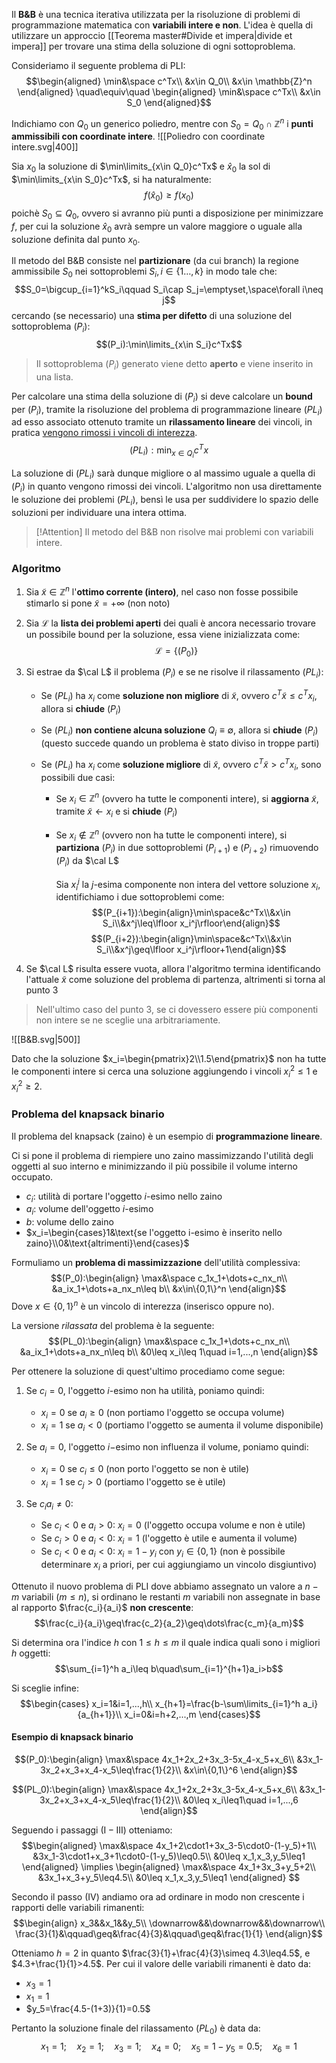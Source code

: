 Il **B&B** è una tecnica iterativa utilizzata per la risoluzione di problemi di programmazione matematica con **variabili intere e non**.
L'idea è quella di utilizzare un approccio [[Teorema master#Divide et impera|divide et impera]] per trovare una stima della soluzione di ogni sottoproblema.

Consideriamo il seguente problema di PLI:
$$\begin{aligned}
\min&\space c^Tx\\
&x\in Q_0\\
&x\in \mathbb{Z}^n
\end{aligned}
\quad\equiv\quad
\begin{aligned}
\min&\space c^Tx\\
&x\in S_0
\end{aligned}$$

Indichiamo con $Q_0$ un generico poliedro, mentre con $S_0=Q_0\cap\mathbb{Z}^n$ i **punti ammissibili con coordinate intere**.
![[Poliedro con coordinate intere.svg|400]]

Sia $x_0$ la soluzione di $\min\limits_{x\in Q_0}c^Tx$ e $\hat x_0$ la sol di $\min\limits_{x\in S_0}c^Tx$, si ha naturalmente:
$$f(\hat x_0)\geq f(x_0)$$
poichè $S_0\subseteq Q_0$, ovvero si avranno più punti a disposizione per minimizzare $f$, per cui la soluzione $\hat x_0$ avrà sempre un valore maggiore o uguale alla soluzione definita dal punto $x_0$.

Il metodo del B&B consiste nel **partizionare** (da cui branch) la regione ammissibile $S_0$ nei sottoproblemi $S_i,i\in\{1\dots,k\}$ in modo tale che:
$$S_0=\bigcup_{i=1}^kS_i\qquad S_i\cap S_j=\emptyset,\space\forall i\neq j$$
cercando (se necessario) una **stima per difetto** di una soluzione del sottoproblema $(P_i)$:
$$(P_i):\min\limits_{x\in S_i}c^Tx$$
>Il sottoproblema $(P_i)$ generato viene detto **aperto** e viene inserito in una lista.

Per calcolare una stima della soluzione di $(P_i)$ si deve calcolare un **bound** per $(P_i)$, tramite la risoluzione del problema di programmazione lineare $(PL_i)$ ad esso associato ottenuto tramite un **rilassamento lineare** dei vincoli, in pratica <u>vengono rimossi i vincoli di interezza</u>.
$$(PL_i):\min_{x\in Q_i} c^Tx$$

La soluzione di $(PL_i)$ sarà dunque migliore o al massimo uguale a quella di $(P_i)$ in quanto vengono rimossi dei vincoli.
L'algoritmo non usa direttamente le soluzione dei problemi $(PL_i)$, bensì le usa per suddividere lo spazio delle soluzioni per individuare una intera ottima.

>[!Attention]
>Il metodo del B&B non risolve mai problemi con variabili intere.

### Algoritmo
1. Sia $\tilde x\in\mathbb{Z}^n$ l'**ottimo corrente (intero)**, nel caso non fosse possibile stimarlo si pone $\tilde x=+\infty$ (non noto)

2. Sia $\mathcal{L}$ la **lista dei problemi aperti** dei quali è ancora necessario trovare un possibile bound per la soluzione, essa viene inizializzata come:
$$\mathcal{L}=\{(P_0)\}$$

3. Si estrae da $\cal L$ il problema $(P_i)$ e se ne risolve il rilassamento $(PL_i)$:
	- Se $(PL_i)$ ha $x_i$ come **soluzione non migliore** di $\tilde x$, ovvero $c^T\tilde x\leq c^T x_i$, allora si **chiude** $(P_i)$
	
	- Se $(PL_i)$ **non contiene alcuna soluzione** $Q_i\equiv\emptyset$, allora si **chiude** $(P_i)$ (questo succede quando un problema è stato diviso in troppe parti)
	
	- Se $(PL_i)$ ha $x_i$ come **soluzione migliore** di $\tilde x$, ovvero $c^T\tilde x>c^Tx_i$, sono possibili due casi:
		- Se $x_i\in\mathbb{Z}^n$ (ovvero ha tutte le componenti intere), si **aggiorna** $\tilde x$, tramite $\tilde x\leftarrow x_i$ e si **chiude** $(P_i)$
		
		- Se $x_i\notin\mathbb{Z}^n$ (ovvero non ha tutte le componenti intere), si **partiziona** $(P_i)$ in due sottoproblemi $(P_{i+1})$ e $(P_{i+2})$ rimuovendo $(P_i)$ da $\cal L$
			
			Sia $x_i^j$ la $j$-esima componente non intera del vettore soluzione $x_i$, identifichiamo i due sottoproblemi come:
			$$(P_{i+1}):\begin{align}\min\space&c^Tx\\&x\in S_i\\&x^j\leq\lfloor x_i^j\rfloor\end{align}$$
			$$(P_{i+2}):\begin{align}\min\space&c^Tx\\&x\in S_i\\&x^j\geq\lfloor x_i^j\rfloor+1\end{align}$$

4. Se $\cal L$ risulta essere vuota, allora l'algoritmo termina identificando l'attuale $\tilde x$ come soluzione del problema di partenza, altrimenti si torna al punto $3$

>Nell'ultimo caso del punto $3$, se ci dovessero essere più componenti non intere se ne sceglie una arbitrariamente.

![[B&B.svg|500]]

Dato che la soluzione $x_i=\begin{pmatrix}2\\1.5\end{pmatrix}$ non ha tutte le componenti intere si cerca una soluzione aggiungendo i vincoli $x_i^2\leq 1$ e $x_i^2\geq 2$.

### Problema del knapsack binario
Il problema del knapsack (zaino) è un esempio di **programmazione lineare**.

Ci si pone il problema di riempiere uno zaino massimizzando l'utilità degli oggetti al suo interno e minimizzando il più possibile il volume interno occupato.
- $c_i$: utilità di portare l'oggetto $i$-esimo nello zaino
- $a_i$: volume dell'oggetto $i$-esimo
- $b$: volume dello zaino
- $x_i=\begin{cases}1&\text{se l'oggetto i-esimo è inserito nello zaino}\\0&\text{altrimenti}\end{cases}$

Formuliamo un **problema di massimizzazione** dell'utilità complessiva:
$$(P_0):\begin{align}
\max&\space c_1x_1+\dots+c_nx_n\\
&a_ix_1+\dots+a_nx_n\leq b\\
&x\in\{0,1\}^n
\end{align}$$
Dove $x\in\{0,1\}^n$ è un vincolo di interezza (inserisco oppure no).

La versione _rilassata_ del problema è la seguente:
$$(PL_0):\begin{align}
\max&\space c_1x_1+\dots+c_nx_n\\
&a_ix_1+\dots+a_nx_n\leq b\\
&0\leq x_i\leq 1\quad i=1,...,n
\end{align}$$

Per ottenere la soluzione di quest'ultimo procediamo come segue:
1. Se $c_i=0$, l'oggetto $i$-esimo non ha utilità, poniamo quindi:
	- $x_i=0$ se $a_i\geq 0$ (non portiamo l'oggetto se occupa volume)
	- $x_i=1$ se $a_i<0$ (portiamo l'oggetto se aumenta il volume disponibile)

2. Se $a_i=0$, l'oggetto $i-$esimo non influenza il volume, poniamo quindi:
	- $x_i=0$ se $c_i\leq 0$ (non porto l'oggetto se non è utile)
	- $x_i=1$ se $c_j>0$ (portiamo l'oggetto se è utile)

3. Se $c_ia_i\neq 0$:
	- Se $c_i<0$ e $a_i>0$: $x_i=0$ (l'oggetto occupa volume e non è utile)
	- Se $c_i>0$ e $a_i<0$: $x_i=1$ (l'oggetto è utile e aumenta il volume)
	- Se $c_i<0$ e $a_i<0$: $x_i=1-y_i$ con $y_i\in\{0,1\}$ (non è possibile determinare $x_i$ a priori, per cui aggiungiamo un vincolo disgiuntivo)

Ottenuto il nuovo problema di PLI dove abbiamo assegnato un valore a $n-m$ variabili ($m\leq n$), si ordinano le restanti $m$ variabili non assegnate in base al rapporto $\frac{c_i}{a_i}$ **non crescente**:
$$\frac{c_i}{a_i}\geq\frac{c_2}{a_2}\geq\dots\frac{c_m}{a_m}$$

Si determina ora l'indice $h$ con $1\leq h\leq m$ il quale indica quali sono i migliori $h$ oggetti: 
$$\sum_{i=1}^h a_i\leq b\quad\sum_{i=1}^{h+1}a_i>b$$

Si sceglie infine:
$$\begin{cases}
x_i=1&i=1,...,h\\
x_{h+1}=\frac{b-\sum\limits_{i=1}^h a_i}{a_{h+1}}\\
x_i=0&i=h+2,...,m
\end{cases}$$

#### Esempio di knapsack binario
$$(P_0):\begin{align}
\max&\space 4x_1+2x_2+3x_3-5x_4-x_5+x_6\\
&3x_1-3x_2+x_3+x_4-x_5\leq\frac{1}{2}\\
&x\in\{0,1\}^6
\end{align}$$

$$(PL_0):\begin{align}
\max&\space 4x_1+2x_2+3x_3-5x_4-x_5+x_6\\
&3x_1-3x_2+x_3+x_4-x_5\leq\frac{1}{2}\\
&0\leq x_i\leq1\quad i=1,...,6
\end{align}$$

Seguendo i passaggi $(\mathrm{I-III})$ otteniamo:
$$\begin{aligned}
\max&\space 4x_1+2\cdot1+3x_3-5\cdot0-(1-y_5)+1\\
&3x_1-3\cdot1+x_3+1\cdot0-(1-y_5)\leq0.5\\
&0\leq x_1,x_3,y_5\leq1
\end{aligned}
\implies
\begin{aligned}
\max&\space 4x_1+3x_3+y_5+2\\
&3x_1+x_3+y_5\leq4.5\\
&0\leq x_1,x_3,y_5\leq1
\end{aligned}
$$

Secondo il passo $(\mathrm{IV})$ andiamo ora ad ordinare in modo non crescente i rapporti delle variabili rimanenti:
$$\begin{align}
x_3&&x_1&&y_5\\
\downarrow&&\downarrow&&\downarrow\\
\frac{3}{1}&\qquad\geq&\frac{4}{3}&\qquad\geq&\frac{1}{1}
\end{align}$$

Otteniamo $h=2$ in quanto $\frac{3}{1}+\frac{4}{3}\simeq 4.3\leq4.5$, e $4.3+\frac{1}{1}>4.5$.
Per cui il valore delle variabili rimanenti è dato da:
- $x_3=1$
- $x_1=1$
- $y_5=\frac{4.5-(1+3)}{1}=0.5$

Pertanto la soluzione finale del rilassamento $(PL_0)$ è data da:
$$x_1=1;\quad x_2=1;\quad x_3=1;\quad x_4=0;\quad x_5=1-y_5=0.5;\quad x_6=1$$
